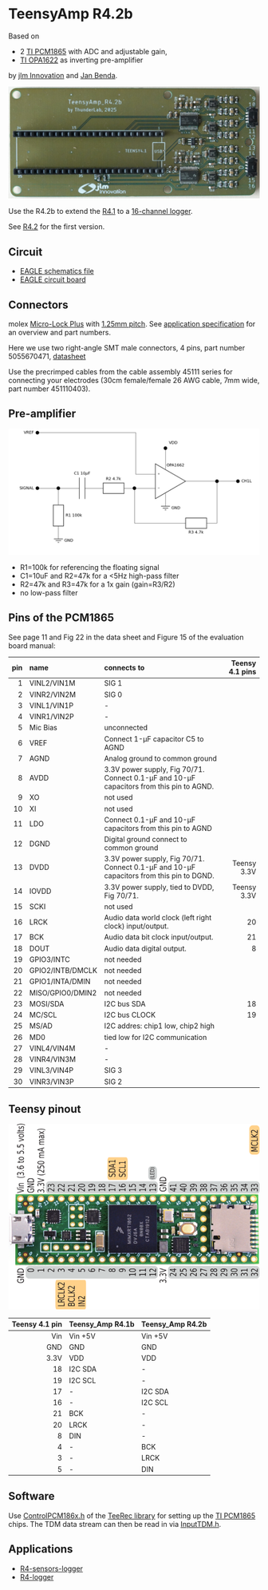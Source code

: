 # TeensyAmp R4.2b

Based on

- 2 [TI PCM1865](../R4.0/pcm1865.md) with ADC and adjustable gain,
- [TI OPA1622](../R4.0/opa1622.pdf) as inverting pre-amplifier

by [jlm Innovation](https://www.jlm-innovation.de/) and [Jan
Benda](https://github.com/janscience).

![R4.2b](images/Teensy_Amp-R42b.jpg)

Use the R4.2b to extend the [R4.1](../R4.1) to a [16-channel logger](../R4.1-R4.2).

See [R4.2](r42.md) for the first version.


## Circuit

- [EAGLE schematics file](TeensyAmp_R4.2b.sch)
- [EAGLE circuit board](TeensyAmp_R4.2b.brd)


## Connectors

molex [Micro-Lock Plus](https://www.molex.com/en-us/products/connectors/wire-to-board-connectors/micro-lock-plus-connectors) with [1.25mm pitch](https://www.molex.com/content/dam/molex/molex-dot-com/en_us/pdf/datasheets/987652-6322.pdf). See [application specification](https://www.molex.com/content/dam/molex/molex-dot-com/products/automated/en-us/applicationspecificationspdf/505/505565/5055650000-AS-000.pdf) for an overview and part numbers.

Here we use two right-angle SMT male connectors, 4 pins, part number 5055670471, [datasheet](../R4.1/molex5055670471_sd.pdf)

Use the precrimped cables from the cable assembly 45111 series for connecting your electrodes (30cm female/female 26 AWG cable, 7mm wide, part number 451110403).


## Pre-amplifier

![preampinv](../R4.1/images/r41b-preampinv.png)

- R1=100k for referencing the floating signal
- C1=10uF and R2=47k for a <5Hz high-pass filter
- R2=47k and R3=47k for a 1x gain (gain=R3/R2)
- no low-pass filter 


## Pins of the PCM1865

See page 11 and Fig 22 in the data sheet and
Figure 15 of the evaluation board manual:

| pin | name        | connects to | Teensy 4.1 pins |
| --: | :---------- | :---------- | --------------: |
|  1  | VINL2/VIN1M | SIG 1       |                 |
|  2  | VINR2/VIN2M | SIG 0       |                 |
|  3  | VINL1/VIN1P | -           |                 |
|  4  | VINR1/VIN2P | -           |                 |
|  5  | Mic Bias    | unconnected |                 |
|  6  | VREF        | Connect 1-μF capacitor C5 to AGND |   |
|  7  | AGND        | Analog ground to common ground |   |
|  8  | AVDD        | 3.3V power supply, Fig 70/71. Connect 0.1-μF and 10-μF capacitors from this pin to AGND. |    |
|  9  | XO          | not used |   |
| 10  | XI          | not used |   |
| 11  | LDO         | Connect 0.1-μF and 10-μF capacitors from this pin to AGND |    |
| 12  | DGND        | Digital ground connect to common ground |   |
| 13  | DVDD        | 3.3V power supply, Fig 70/71. Connect 0.1-μF and 10-μF capacitors from this pin to DGND. | Teensy 3.3V |
| 14  | IOVDD       | 3.3V power supply, tied to DVDD, Fig 70/71.  | Teensy 3.3V |
| 15  | SCKI        | not used |  |
| 16  | LRCK        | Audio data world clock (left right clock) input/output. | 20 |
| 17  | BCK         | Audio data bit clock input/output. | 21 |
| 18  | DOUT        | Audio data digital output.         |  8 |
| 19  | GPIO3/INTC  | not needed |  |
| 20  | GPIO2/INTB/DMCLK | not needed |  |
| 21  | GPIO1/INTA/DMIN  | not needed |  |
| 22  | MISO/GPIO0/DMIN2 | not needed |  |
| 23  | MOSI/SDA    | I2C bus SDA   | 18 |
| 24  | MC/SCL      | I2C bus CLOCK | 19 |
| 25  | MS/AD       | I2C addres: chip1 low, chip2 high |  |
| 26  | MD0         | tied low for I2C communication |  |
| 27  | VINL4/VIN4M | -            |    |
| 28  | VINR4/VIN3M | -            |    |
| 29  | VINL3/VIN4P | SIG 3        |    |
| 30  | VINR3/VIN3P | SIG 2        |    |


## Teensy pinout

![pinout](images/teensy41-R42b-pinout.png)

| Teensy 4.1 pin | Teensy_Amp R4.1b | Teensy_Amp R4.2b |
| -------------: | :----------- | :-------------- |
| Vin            | Vin +5V      | Vin +5V         |
| GND            | GND          | GND             |
| 3.3V           | VDD          | VDD             |
| 18             | I2C SDA      | -               |
| 19             | I2C SCL      | -               |
| 17             | -            | I2C SDA         |
| 16             | -            | I2C SCL         |
| 21             | BCK          | -               |
| 20             | LRCK         | -               |
| 8              | DIN          | -               |
| 4              | -            | BCK             |
| 3              | -            | LRCK            |
| 5              | -            | DIN             |


## Software

Use
[ControlPCM186x.h](https://github.com/janscience/TeeRec/blob/main/src/ControlPCM186x.h) of the [TeeRec library](https://github.com/janscience/TeeRec) for setting up the [TI PCM1865](../R4.0/pcm1865.md) chips. The TDM data stream can then be read in via [InputTDM.h](https://github.com/janscience/TeeRec/blob/main/src/InputTDM.h).


## Applications

- [R4-sensors-logger](https://github.com/janscience/TeeGrid/tree/main/examples/R4-sensors-logger) 
- [R4-logger](https://github.com/janscience/TeeGrid/tree/main/examples/R4-logger) 

